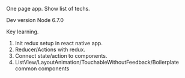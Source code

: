 One page app.
Show list of techs.

Dev version
Node 6.7.0


Key learning.
1. Init redux setup in react native app.
2. Reducer/Actions with redux.
3. Connect state/action to components.
4. ListView/LayoutAnimation/TouchableWithoutFeedback/Boilerplate common components

